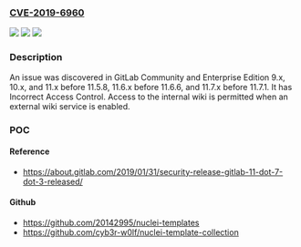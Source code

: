 ### [CVE-2019-6960](https://cve.mitre.org/cgi-bin/cvename.cgi?name=CVE-2019-6960)
![](https://img.shields.io/static/v1?label=Product&message=n%2Fa&color=blue)
![](https://img.shields.io/static/v1?label=Version&message=n%2Fa&color=blue)
![](https://img.shields.io/static/v1?label=Vulnerability&message=n%2Fa&color=brighgreen)

### Description

An issue was discovered in GitLab Community and Enterprise Edition 9.x, 10.x, and 11.x before 11.5.8, 11.6.x before 11.6.6, and 11.7.x before 11.7.1. It has Incorrect Access Control. Access to the internal wiki is permitted when an external wiki service is enabled.

### POC

#### Reference
- https://about.gitlab.com/2019/01/31/security-release-gitlab-11-dot-7-dot-3-released/

#### Github
- https://github.com/20142995/nuclei-templates
- https://github.com/cyb3r-w0lf/nuclei-template-collection

